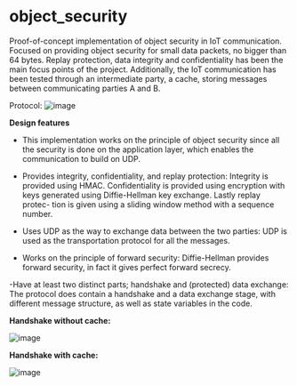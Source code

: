 # object_security
Proof-of-concept implementation of object security in IoT communication.
Focused on providing object security for small
data packets, no bigger than 64 bytes. Replay protection, data integrity and
confidentiality has been the main focus points of the project. Additionally, the
IoT communication has been tested through an intermediate party, a cache,
storing messages between communicating parties A and B.

Protocol:
![image](https://user-images.githubusercontent.com/15932746/192160055-67690ef3-7730-4dbe-8ef2-248ee66b35e0.png)

**Design features**
- This implementation works on the principle of object security since all the security is done on
the application layer, which enables the communication to build on UDP.

- Provides integrity, confidentiality, and replay protection: Integrity
is provided using HMAC. Confidentiality is provided using encryption with
keys generated using Diffie-Hellman key exchange. Lastly replay protec-
tion is given using a sliding window method with a sequence number.
- Uses UDP as the way to exchange data between the two parties:
UDP is used as the transportation protocol for all the messages.

- Works on the principle of forward security: Diffie-Hellman provides
forward security, in fact it gives perfect forward secrecy.

-Have at least two distinct parts; handshake and (protected) data
exchange: The protocol does contain a handshake and a data exchange
stage, with different message structure, as well as state variables in the
code.


**Handshake without cache:**

![image](https://user-images.githubusercontent.com/15932746/192159924-0a02b1ca-af37-4146-a7d7-920d49aef292.png)

**Handshake with cache:**

![image](https://user-images.githubusercontent.com/15932746/192159933-a6511043-4ed5-41ac-9a08-a1199b7cb186.png)

